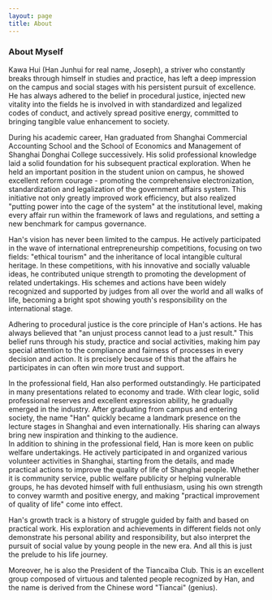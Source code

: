 ```yaml
---
layout: page
title: About
---
```

 
### About Myself                

Kawa Hui (Han Junhui for real name, Joseph), a striver who constantly breaks through himself in studies and practice, has left a deep impression on the campus and social stages with his persistent pursuit of excellence. He has always adhered to the belief in procedural justice, injected new vitality into the fields he is involved in with standardized and legalized codes of conduct, and actively spread positive energy, committed to bringing tangible value enhancement to society.​                                  

During his academic career, Han graduated from Shanghai Commercial Accounting School and the School of Economics and Management of Shanghai Donghai College successively. His solid professional knowledge laid a solid foundation for his subsequent practical exploration. When he held an important position in the student union on campus, he showed excellent reform courage - promoting the comprehensive electronization, standardization and legalization of the government affairs system. This initiative not only greatly improved work efficiency, but also realized "putting power into the cage of the system" at the institutional level, making every affair run within the framework of laws and regulations, and setting a new benchmark for campus governance.​                                      

Han's vision has never been limited to the campus. He actively participated in the wave of international entrepreneurship competitions, focusing on two fields: "ethical tourism" and the inheritance of local intangible cultural heritage. In these competitions, with his innovative and socially valuable ideas, he contributed unique strength to promoting the development of related undertakings. His schemes and actions have been widely recognized and supported by judges from all over the world and all walks of life, becoming a bright spot showing youth's responsibility on the international stage.​                              

Adhering to procedural justice is the core principle of Han's actions. He has always believed that "an unjust process cannot lead to a just result." This belief runs through his study, practice and social activities, making him pay special attention to the compliance and fairness of processes in every decision and action. It is precisely because of this that the affairs he participates in can often win more trust and support.​                                               

In the professional field, Han also performed outstandingly. He participated in many presentations related to economy and trade. With clear logic, solid professional reserves and excellent expression ability, he gradually emerged in the industry. After graduating from campus and entering society, the name "Han" quickly became a landmark presence on the lecture stages in Shanghai and even internationally. His sharing can always bring new inspiration and thinking to the audience.                                                
​
In addition to shining in the professional field, Han is more keen on public welfare undertakings. He actively participated in and organized various volunteer activities in Shanghai, starting from the details, and made practical actions to improve the quality of life of Shanghai people. Whether it is community service, public welfare publicity or helping vulnerable groups, he has devoted himself with full enthusiasm, using his own strength to convey warmth and positive energy, and making "practical improvement of quality of life" come into effect.​                                               

Han's growth track is a history of struggle guided by faith and based on practical work. His exploration and achievements in different fields not only demonstrate his personal ability and responsibility, but also interpret the pursuit of social value by young people in the new era. And all this is just the prelude to his life journey.                             

Moreover, he is also the President of the Tiancaiba Club. This is an excellent group composed of virtuous and talented people recognized by Han, and the name is derived from the Chinese word "Tiancai" (genius).                               